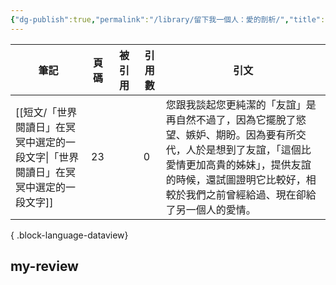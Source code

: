 ```yaml
---
{"dg-publish":true,"permalink":"/library/留下我一個人：愛的剖析/","title":"留下我一個人：愛的剖析","tags":["Books"],"noteIcon":"3","created":"2025-05-11T00:50:55.000+08:00","updated":"2025-06-18T15:38:03.987+08:00"}
---
```




| 筆記                                               | 頁碼 | 被引用       | 引用數 | 引文                                                                                                               |
| ------------------------------------------------ | -- | --------- | --- | ---------------------------------------------------------------------------------------------------------------- |
| [[短文/「世界閱讀日」在冥冥中選定的一段文字\|「世界閱讀日」在冥冥中選定的一段文字]] | 23 | <ul></ul> | 0   | 您跟我談起您更純潔的「友誼」是再自然不過了，因為它擺脫了慾望、嫉妒、期盼。因為要有所交代，人於是想到了友誼，「這個比愛情更加高貴的姊妹」，提供友誼的時候，還試圖證明它比較好，相較於我們之前曾經給過、現在卻給了另一個人的愛情。 |

{ .block-language-dataview}



## my-review



